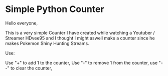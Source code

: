 # Simple Python Counter
Hello everyone,

This is a very simple Counter I have created while watching a Youtuber / Streamer HDvee95 and I thought I might aswell make a counter since he makes Pokemon Shiny Hunting Streams.

Use:

Use "+" to add 1 to the counter,
Use "-" to remove 1 from the counter,
use "--" to clear the counter,
